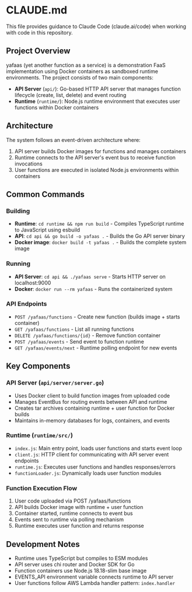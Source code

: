 # CLAUDE.md

This file provides guidance to Claude Code (claude.ai/code) when working with code in this repository.

## Project Overview

yafaas (yet another function as a service) is a demonstration FaaS implementation using Docker containers as sandboxed runtime environments. The project consists of two main components:

- **API Server** (`api/`): Go-based HTTP API server that manages function lifecycle (create, list, delete) and event routing
- **Runtime** (`runtime/`): Node.js runtime environment that executes user functions within Docker containers

## Architecture

The system follows an event-driven architecture where:
1. API server builds Docker images for functions and manages containers
2. Runtime connects to the API server's event bus to receive function invocations
3. User functions are executed in isolated Node.js environments within containers

## Common Commands

### Building
- **Runtime**: `cd runtime && npm run build` - Compiles TypeScript runtime to JavaScript using esbuild
- **API**: `cd api && go build -o yafaas .` - Builds the Go API server binary
- **Docker image**: `docker build -t yafaas .` - Builds the complete system image

### Running
- **API Server**: `cd api && ./yafaas serve` - Starts HTTP server on localhost:9000
- **Docker**: `docker run --rm yafaas` - Runs the containerized system

### API Endpoints
- `POST /yafaas/functions` - Create new function (builds image + starts container)
- `GET /yafaas/functions` - List all running functions
- `DELETE /yafaas/functions/{id}` - Remove function container
- `POST /yafaas/events` - Send event to function runtime
- `GET /yafaas/events/next` - Runtime polling endpoint for new events

## Key Components

### API Server (`api/server/server.go`)
- Uses Docker client to build function images from uploaded code
- Manages EventBus for routing events between API and runtime
- Creates tar archives containing runtime + user function for Docker builds
- Maintains in-memory databases for logs, containers, and events

### Runtime (`runtime/src/`)
- `index.js`: Main entry point, loads user functions and starts event loop
- `client.js`: HTTP client for communicating with API server event endpoints  
- `runtime.js`: Executes user functions and handles responses/errors
- `functionLoader.js`: Dynamically loads user function modules

### Function Execution Flow
1. User code uploaded via POST /yafaas/functions
2. API builds Docker image with runtime + user function
3. Container started, runtime connects to event bus
4. Events sent to runtime via polling mechanism
5. Runtime executes user function and returns response

## Development Notes

- Runtime uses TypeScript but compiles to ESM modules
- API server uses chi router and Docker SDK for Go
- Function containers use Node.js 18.18-slim base image
- EVENTS_API environment variable connects runtime to API server
- User functions follow AWS Lambda handler pattern: `index.handler`